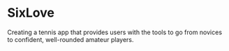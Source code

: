 # SixLove
Creating a tennis app that provides users with the tools to go from novices to confident, well-rounded amateur players.
